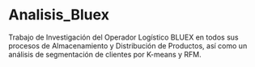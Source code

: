 # Analisis_Bluex
Trabajo de Investigación del Operador Logístico BLUEX en todos sus procesos de Almacenamiento y Distribución de Productos, así como un análisis de segmentación de clientes por K-means y RFM.
